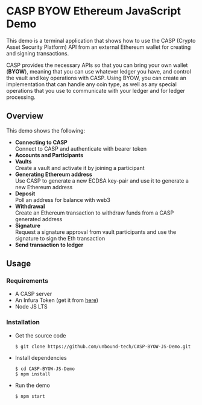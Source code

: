 # CASP BYOW Ethereum JavaScript Demo

This demo is a terminal application that shows how to use the CASP (Crypto Asset Security Platform) API from an external Ethereum wallet for creating and signing transactions.

CASP provides the necessary APIs so that you can bring your own wallet (**BYOW**), meaning that you can use whatever ledger you have, and control the vault and key operations with CASP. Using BYOW, you can create an implementation that can handle any coin type, as well as any special operations that you use to communicate with your ledger and for ledger processing.

## Overview
This demo shows the following:
- **Connecting to CASP**   
Connect to CASP and authenticate with bearer token
- **Accounts and Participants**
- **Vaults**    
Create a vault and activate it by joining a participant   
- **Generating Ethereum address**   
Use CASP to generate a new ECDSA key-pair and use it to generate a new Ethereum address
- **Deposit**   
Poll an address for balance with web3
- **Withdrawal**   
Create an Ethereum transaction to withdraw funds from a CASP generated address
- **Signature**   
Request a signature approval from vault participants and use the signature to sign the Eth transaction
- **Send transaction to ledger**

## Usage
### Requirements
* A CASP server
* An Infura Token (get it from [here](https://infura.io))
* Node JS LTS

### Installation
* Get the source code
    ```
    $ git clone https://github.com/unbound-tech/CASP-BYOW-JS-Demo.git
    ```
* Install dependencies
    ```
    $ cd CASP-BYOW-JS-Demo
    $ npm install
    ```
* Run the demo
    ```
    $ npm start
    ```
